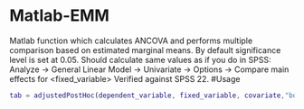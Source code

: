 # Matlab-EMM
Matlab function which calculates ANCOVA and performs multiple comparison based on estimated marginal means. By default significance level is set at 0.05.
Should calculate same values as if you do in SPSS:
Analyze -> General Linear Model -> Univariate -> Options -> Compare main effects for <fixed_variable>
Verified against SPSS 22.
#Usage
```matlab
tab = adjustedPostHoc(dependent_variable, fixed_variable, covariate,"bonferroni");
```


